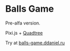 # Balls Game

Pre-alfa version. 

Pixi.js + [Quadtree](https://en.wikipedia.org/wiki/Quadtree)

Try at [balls-game.ddaniel.ru](https://balls-game.ddaniel.ru)
